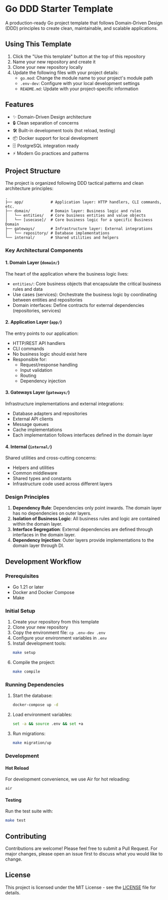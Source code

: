 # Go DDD Starter Template

A production-ready Go project template that follows Domain-Driven Design (DDD) principles to create clean, maintainable, and scalable applications.

## Using This Template

1. Click the "Use this template" button at the top of this repository
2. Name your new repository and create it
3. Clone your new repository locally
4. Update the following files with your project details:
   - `go.mod`: Change the module name to your project's module path
   - `.env-dev`: Configure with your local development settings
   - `README.md`: Update with your project-specific information

## Features

- ✨ Domain-Driven Design architecture
- 🔒 Clean separation of concerns
- 🛠 Built-in development tools (hot reload, testing)
- 📦 Docker support for local development
- 🗄 PostgreSQL integration ready
- ⚡️ Modern Go practices and patterns

## Project Structure

The project is organized following DDD tactical patterns and clean architecture principles:

```
.
├── app/            # Application layer: HTTP handlers, CLI commands, etc.
├── domain/         # Domain layer: Business logic and rules
│   └── entities/   # Core business entities and value objects
│   └── [usecase]/  # Core business logic for a specific Business Domain
├── gateways/       # Infrastructure layer: External integrations
│   └── repository/ # Database implementations
└── internal/       # Shared utilities and helpers
```

### Key Architectural Components

#### 1. Domain Layer (`domain/`)
The heart of the application where the business logic lives:
- `entities/`: Core business objects that encapsulate the critical business rules and data
- Use cases (services): Orchestrate the business logic by coordinating between entities and repositories
- Domain interfaces: Define contracts for external dependencies (repositories, services)

#### 2. Application Layer (`app/`)
The entry points to our application:
- HTTP/REST API handlers
- CLI commands
- No business logic should exist here
- Responsible for:
  - Request/response handling
  - Input validation
  - Routing
  - Dependency injection

#### 3. Gateways Layer (`gateways/`)
Infrastructure implementations and external integrations:
- Database adapters and repositories
- External API clients
- Message queues
- Cache implementations
- Each implementation follows interfaces defined in the domain layer

#### 4. Internal (`internal/`)
Shared utilities and cross-cutting concerns:
- Helpers and utilities
- Common middleware
- Shared types and constants
- Infrastructure code used across different layers

### Design Principles

1. **Dependency Rule**: Dependencies only point inwards. The domain layer has no dependencies on outer layers.
2. **Isolation of Business Logic**: All business rules and logic are contained within the domain layer.
3. **Interface Segregation**: External dependencies are defined through interfaces in the domain layer.
4. **Dependency Injection**: Outer layers provide implementations to the domain layer through DI.

## Development Workflow

### Prerequisites

- Go 1.21 or later
- Docker and Docker Compose
- Make

### Initial Setup

1. Create your repository from this template
2. Clone your new repository
3. Copy the environment file: `cp .env-dev .env`
4. Configure your environment variables in `.env`
5. Install development tools:
   ```sh
   make setup
   ```
6. Compile the project:
   ```sh
   make compile
   ```

### Running Dependencies

1. Start the database:
   ```sh
   docker-compose up -d
   ```
2. Load environment variables:
   ```sh
   set -a && source .env && set +a
   ```
3. Run migrations:
   ```sh
   make migration/up
   ```

### Development

#### Hot Reload
For development convenience, we use Air for hot reloading:
```sh
air
```

#### Testing
Run the test suite with:
```sh
make test
```

## Contributing

Contributions are welcome! Please feel free to submit a Pull Request. For major changes, please open an issue first to discuss what you would like to change.

## License

This project is licensed under the MIT License - see the [LICENSE](LICENSE) file for details.
